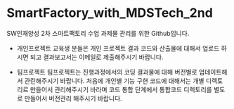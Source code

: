 # SmartFactory_with_MDSTech_2nd

SW인재양성 2차 스마트팩토리 수업 과제물 관리를 위한 Github입니다.

* 개인프로젝트
교육생 분들은 개인 프로젝트 결과 코드와 산출물에 대해서 업로드 하시면 되고
결과보고서는 이메일로 제출해주시기 바랍니다.

* 팀프로젝트
팀프로젝트는 진행과정에서의 코딩 결과물에 대해 버전별로 업데이트해서 관린해주시기 바랍니다.
처음에 개인별 기능 구현 코드에 대해서는 개별 디렉토리르 만들어서 관리해주시기 바라며
코드 통합 단계에서 통합코드 디렉토리를 별도로 만들어서 버전관리 해주시기 바랍니다.
